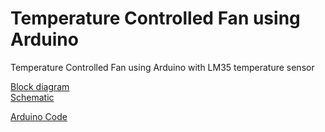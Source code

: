 # Temperature Controlled Fan using Arduino

Temperature Controlled Fan using Arduino with LM35 temperature sensor

[Block diagram](/doc/temp-ctrl-fan-block-diagram.jpeg)<br/>
[Schematic](/doc/Schematic_Temp-Ctrl-Fan_2022-07-09.pdf)

[Arduino Code ](/code/Temperature-Controlled-Fan.ino)

<!--[Documentation](#)-->
